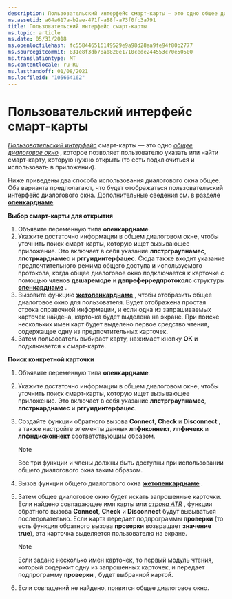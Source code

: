 ```yaml
---
description: Пользовательский интерфейс смарт-карты — это одно общее диалоговое окно, которое позволяет пользователю указать или найти смарт-карту, которую нужно открыть (то есть подключиться и использовать в приложении).
ms.assetid: a64a617a-b2ae-471f-a88f-a73f0fc3a791
title: Пользовательский интерфейс смарт-карты
ms.topic: article
ms.date: 05/31/2018
ms.openlocfilehash: fc558446516149529e9a98d28aa9fe94f80b2777
ms.sourcegitcommit: 831e8f3db78ab820e1710cede244553c70e50500
ms.translationtype: MT
ms.contentlocale: ru-RU
ms.lasthandoff: 01/08/2021
ms.locfileid: "105664162"
---
```

# <a name="smart-card-user-interface"></a>Пользовательский интерфейс смарт-карты

[*Пользовательский интерфейс*](../secgloss/u-gly.md) смарт-карты — это одно [*общее диалоговое окно*](../secgloss/s-gly.md) , которое позволяет пользователю указать или найти смарт-карту, которую нужно открыть (то есть подключиться и использовать в приложении).

Ниже приведены два способа использования диалогового окна общее. Оба варианта предполагают, что будет отображаться пользовательский интерфейс диалогового окна. Дополнительные сведения см. в разделе [**опенкарднаме**](/windows/desktop/api/Winscard/ns-winscard-opencardnamea).

**Выбор смарт-карты для открытия**

1.  Объявите переменную типа **опенкарднаме**.
2.  Укажите достаточно информации в общем диалоговом окне, чтобы уточнить поиск смарт-карты, которую ищет вызывающее приложение. Это включает в себя указание **лпстрграупнамес**, **лпстркарднамес** и **рггуидинтерфацес**. Сюда также входит указание предпочтительного режима общего доступа и используемого протокола, когда общее диалоговое окно подключается к карточке с помощью членов **двшаремоде** и **двпреферредпротоколс** структуры [**опенкарднаме**](/windows/desktop/api/Winscard/ns-winscard-opencardnamea) .
3.  Вызовите функцию [**жетопенкарднаме**](/windows/desktop/api/Winscard/nf-winscard-getopencardnamea) , чтобы отобразить общее диалоговое окно для пользователя. Будет отображена простая строка справочной информации, и если одна из запрашиваемых карточек найдена, карточка будет выделена на экране. При поиске нескольких имен карт будет выделено первое средство чтения, содержащее одну из предпочтительных карточек.
4.  Затем пользователь выбирает карту, нажимает кнопку **ОК** и подключается к смарт-карте.

**Поиск конкретной карточки**

1.  Объявите переменную типа **опенкарднаме**.
2.  Укажите достаточно информации в общем диалоговом окне, чтобы уточнить поиск смарт-карты, которую ищет вызывающее приложение. Это включает в себя указание **лпстрграупнамес**, **лпстркарднамес** и **рггуидинтерфацес**.
3.  Создайте функции обратного вызова **Connect**, **Check** и **Disconnect** , а также настройте элементы данных **лпфнконнект**, **лпфнчекк** и **лпфндисконнект** соответствующим образом.
    > [!Note]  
    > Все три функции и члены должны быть доступны при использовании общего диалогового окна таким образом.

     

4.  Вызов функции общего диалогового окна [**жетопенкарднаме**](/windows/desktop/api/Winscard/nf-winscard-getopencardnamea) .
5.  Затем общее диалоговое окно будет искать запрошенные карточки. Если найдено совпадающее имя карты или [*строка ATR*](../secgloss/a-gly.md) , функции обратного вызова **Connect**, **Check** и **Disconnect** будут вызываться последовательно. Если карта передает подпрограммы **проверки** (то есть функция обратного вызова **проверки** возвращает **значение true**), эта карточка выделяется пользователю на экране.
    > [!Note]  
    > Если задано несколько имен карточек, то первый модуль чтения, который содержит одну из запрошенных карточек, и передает подпрограмму **проверки** , будет выбранной картой.

     

6.  Если совпадений не найдено, появится общее диалоговое окно.

 

 
